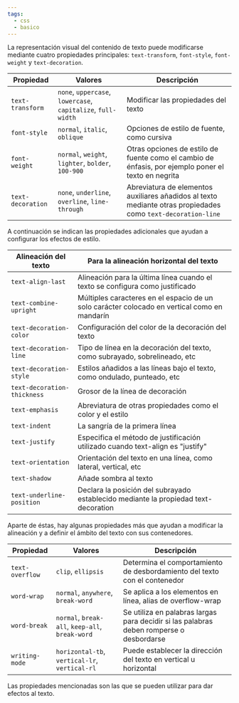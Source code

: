 ```yaml
---
tags:
  - css
  - basico
---
```

La representación visual del contenido de texto puede modificarse mediante cuatro propiedades principales: `text-transform`, `font-style`, `font-weight` y `text-decoration`.

| Propiedad         | Valores                                                      | Descripción                                                                                                  |
| ----------------- | ------------------------------------------------------------ | ------------------------------------------------------------------------------------------------------------ |
| `text-transform`  | `none`, `uppercase`, `lowercase`, `capitalize`, `full-width` | Modificar las propiedades del texto                                                                          |
| `font-style`      | `normal`, `italic`, `oblique`                                | Opciones de estilo de fuente, como cursiva                                                                   |
| `font-weight`     | `normal`, `weight`, `lighter`, `bolder`, `100-900`           | Otras opciones de estilo de fuente como el cambio de énfasis, por ejemplo poner el texto en negrita          |
| `text-decoration` | `none`, `underline`, `overline`, `line-through`              | Abreviatura de elementos auxiliares añadidos al texto mediante otras propiedades como `text-decoration-line` |

A continuación se indican las propiedades adicionales que ayudan a configurar los efectos de estilo.

| Alineación del texto        | Para la alineación horizontal del texto                                                      |
| --------------------------- | -------------------------------------------------------------------------------------------- |
| `text-align-last`           | Alineación para la última línea cuando el texto se configura como justificado                |
| `text-combine-upright`      | Múltiples caracteres en el espacio de un solo carácter colocado en vertical como en mandarín |
| `text-decoration-color`     | Configuración del color de la decoración del texto                                           |
| `text-decoration-line`      | Tipo de línea en la decoración del texto, como subrayado, sobrelineado, etc                  |
| `text-decoration-style`     | Estilos añadidos a las líneas bajo el texto, como ondulado, punteado, etc                    |
| `text-decoration-thickness` | Grosor de la línea de decoración                                                             |
| `text-emphasis`             | Abreviatura de otras propiedades como el color y el estilo                                   |
| `text-indent`               | La sangría de la primera línea                                                               |
| `text-justify`              | Especifica el método de justificación utilizado cuando text-align es "justify"               |
| `text-orientation`          | Orientación del texto en una línea, como lateral, vertical, etc                              |
| `text-shadow`               | Añade sombra al texto                                                                        |
| `text-underline-position`   | Declara la posición del subrayado establecido mediante la propiedad text-decoration          |

Aparte de éstas, hay algunas propiedades más que ayudan a modificar la alineación y a definir el ámbito del texto con sus contenedores.

| Propiedad       | Valores                                         | Descripción                                                                             |
| --------------- | ----------------------------------------------- | --------------------------------------------------------------------------------------- |
| `text-overflow` | `clip`, `ellipsis`                              | Determina el comportamiento de desbordamiento del texto con el contenedor               |
| `word-wrap`     | `normal`, `anywhere`, `break-word`              | Se aplica a los elementos en línea, alias de overflow-wrap                              |
| `word-break`    | `normal`, `break-all`, `keep-all`, `break-word` | Se utiliza en palabras largas para decidir si las palabras deben romperse o desbordarse |
| `writing-mode`  | `horizontal-tb`, `vertical-lr`, `vertical-rl`   | Puede establecer la dirección del texto en vertical u horizontal                        |

Las propiedades mencionadas son las que se pueden utilizar para dar efectos al texto.